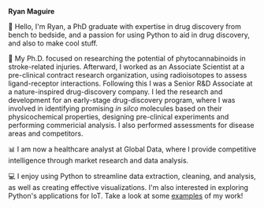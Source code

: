 
<b>Ryan Maguire</b>

👋 Hello, I'm Ryan, a PhD graduate with expertise in drug discovery from bench to bedside, and a passion for using Python to aid in drug discovery, and also to make cool stuff.

🧪 My Ph.D. focused on researching the potential of phytocannabinoids in stroke-related injuries. Afterward, I worked as an Associate Scientist at a pre-clinical contract research organization, using radioisotopes to assess ligand-receptor interactions. Following this I was a Senior R&D Associate at a nature-inspired drug-discovery company. I led the research and development for an early-stage drug-discovery program, where I was involved in identifying promising <i>in silco</i> molecules based on their physicochemical properties, designing pre-clinical experiments and performing commericial analysis. I also performed assessments for disease areas and competitors.

📊 I am now a healthcare analyst at Global Data, where I provide competitive intelligence through market research and data analysis. 

💻 I enjoy using Python to streamline data extraction, cleaning, and analysis, as well as creating effective visualizations. I'm also interested in exploring Python's applications for IoT. Take a look at some [examples](https://github.com/Magzlar/Examples) of my work!







